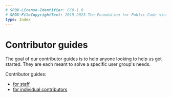 ```yaml
---
# SPDX-License-Identifier: CC0-1.0
# SPDX-FileCopyrightText: 2019-2023 The Foundation for Public Code <info@publiccode.net>
type: Index
---
```


# Contributor guides

The goal of our contributor guides is to help anyone looking to help us get started.
They are each meant to solve a specific user group's needs.

Contributor guides:

* [for staff](for-staff.md)
* [for individual contributors](for-individuals.md)
